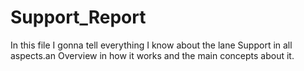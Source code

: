 # Support_Report
In this file I gonna tell everything I know about the lane Support in all aspects.an Overview in how it works and the main concepts about it.
